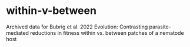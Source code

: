 # within-v-between
Archived data for Bubrig et al. 2022 Evolution: Contrasting parasite-mediated reductions in fitness within vs. between patches of a nematode host
